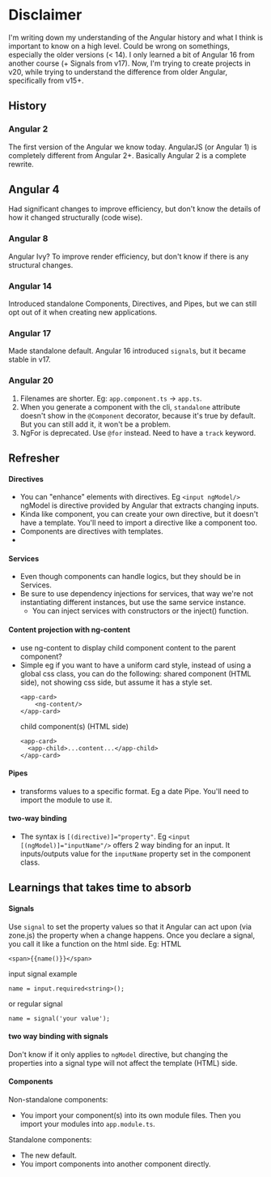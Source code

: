 # Disclaimer
I'm writing down my understanding of the Angular history and what I think is important to know on a high level. Could be wrong on somethings, especially the older versions (< 14). I only learned a bit of Angular 16 from another course (+ Signals from v17). Now, I'm trying to create projects in v20, while trying to understand the difference from older Angular, specifically from v15+.

## History
### Angular 2
The first version of the Angular we know today. AngularJS (or Angular 1) is completely different from Angular 2+. Basically Angular 2 is a complete rewrite.

## Angular 4
Had significant changes to improve efficiency, but don't know the details of how it changed structurally (code wise).

### Angular 8
Angular Ivy? To improve render efficiency, but don't know if there is any structural changes.

### Angular 14
Introduced standalone Components, Directives, and Pipes, but we can still opt out of it when creating new applications.
  
### Angular 17
Made standalone default. Angular 16 introduced `signal`s, but it became stable in v17.

### Angular 20
1. Filenames are shorter. Eg: `app.component.ts` -> `app.ts`.
2. When you generate a component with the cli, `standalone` attribute doesn't show in the `@Component` decorator, because it's true by default. But you can still add it, it won't be a problem.
3. NgFor is deprecated. Use `@for` instead. Need to have a `track` keyword.

## Refresher
#### Directives
- You can "enhance" elements with directives. Eg `<input ngModel/>` ngModel is directive provided by Angular that extracts changing inputs.
- Kinda like component, you can create your own directive, but it doesn't have a template. You'll need to import a directive like a component too.
- Components are directives with templates.
- 
#### Services
- Even though components can handle logics, but they should be in Services.
- Be sure to use dependency injections for services, that way we're not instantiating different instances, but use the same service instance.
  - You can inject services with constructors or the inject() function.

#### Content projection with ng-content
- use ng-content to display child component content to the parent component?
- Simple eg if you want to have a uniform card style, instead of using a global css class, you can do the following:
  shared component (HTML side), not showing css side, but assume it has a style set.
  ```
  <app-card>
      <ng-content/>
  </app-card>
  ```
  child component(s) (HTML side)
  ```
  <app-card>
    <app-child>...content...</app-child>
  </app-card>
  ```

#### Pipes
- transforms values to a specific format. Eg a date Pipe. You'll need to import the module to use it.

#### two-way binding
- The syntax is `[(directive)]="property"`. Eg `<input [(ngModel)]="inputName"/>` offers 2 way binding for an input. It inputs/outputs value for the `inputName` property set in the component class.

## Learnings that takes time to absorb
#### Signals
Use `signal` to set the property values so that it Angular can act upon (via zone.js) the property when a change happens. Once you declare a signal, you call it like a function on the html side.
Eg:
HTML
```
<span>{{name()}}</span>
```
input signal example
```
name = input.required<string>();
```
or regular signal
```
name = signal('your value');
```

#### two way binding with signals
Don't know if it only applies to `ngModel` directive, but changing the properties into a signal type will not affect the template (HTML) side.

#### Components
Non-standalone components:
- You import your component(s) into its own module files. Then you import your modules into `app.module.ts`.

Standalone components:
- The new default.
- You import components into another component directly.

